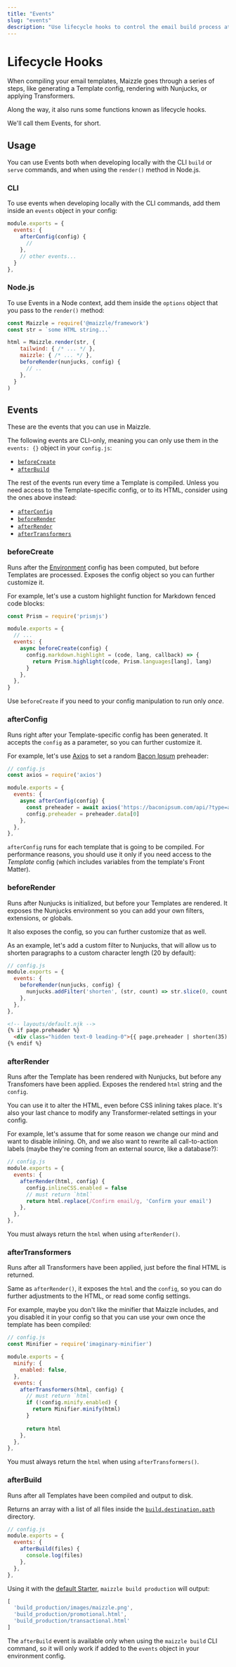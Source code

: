 ```yaml
---
title: "Events"
slug: "events"
description: "Use lifecycle hooks to control the email build process at specific steps"
---
```


# Lifecycle Hooks

When compiling your email templates, Maizzle goes through a series of steps, like generating a Template config, rendering with Nunjucks, or applying Transformers. 

Along the way, it also runs some functions known as lifecycle hooks. 

We'll call them Events, for short.

## Usage

You can use Events both when developing locally with the CLI `build` or `serve` commands, and when using the `render()` method in Node.js.

### CLI

To use events when developing locally with the CLI commands, add them inside an `events` object in your config:

```js
module.exports = {
  events: {
    afterConfig(config) {
      //
    },
    // other events...
  }
},
```

### Node.js

To use Events in a Node context, add them inside the `options` object that you pass to the `render()` method:

```js
const Maizzle = require('@maizzle/framework')
const str = `some HTML string...`

html = Maizzle.render(str, {
    tailwind: { /* ... */ },
    maizzle: { /* ... */ },
    beforeRender(nunjucks, config) {
      // ..
    },
  }
)
```

## Events

These are the events that you can use in Maizzle.

The following events are CLI-only, meaning you can only use them in the `events: {}` object in your `config.js`:

- [`beforeCreate`](#beforecreate)
- [`afterBuild`](#afterbuild)

The rest of the events run every time a Template is compiled. Unless you need access to the Template-specific config, or to its HTML, consider using the ones above instead:

- [`afterConfig`](#afterconfig)
- [`beforeRender`](#beforerender)
- [`afterRender`](#afterrender)
- [`afterTransformers`](#aftertransformers)

### beforeCreate

Runs after the [Environment](/docs/environments/) config has been computed, but before Templates are processed.
Exposes the config object so you can further customize it.

For example, let's use a custom highlight function for Markdown fenced code blocks:

```js
const Prism = require('prismjs')

module.exports = {
  // ...
  events: {
    async beforeCreate(config) {
      config.markdown.highlight = (code, lang, callback) => {
        return Prism.highlight(code, Prism.languages[lang], lang)
      }
    },
  },
}
```

<div class="bg-gray-100 border-l-4 border-gradient-b-ocean-light p-4 mb-4 text-md" role="alert">
  <div class="text-gray-600">Use <code class="shiki-inline">beforeCreate</code> if you need to your config manipulation to run only <em>once</em>.</div>
</div>

### afterConfig

Runs right after your Template-specific config has been generated.
It accepts the `config` as a parameter, so you can further customize it.

For example, let's use [Axios](https://github.com/axios/axios) to set a random [Bacon Ipsum](https://baconipsum.com/) preheader:

```js
// config.js
const axios = require('axios')

module.exports = {
  events: {
    async afterConfig(config) {
      const preheader = await axios('https://baconipsum.com/api/?type=all-meat&sentences=1&start-with-lorem=1')
      config.preheader = preheader.data[0]
    },    
  },
},
```

<div class="bg-gray-100 border-l-4 border-gradient-b-ocean-light p-4 mb-4 text-md" role="alert">
  <div class="text-gray-600"><code class="shiki-inline">afterConfig</code> runs for each template that is going to be compiled. For performance reasons, you should use it only if you need access to the <em>Template</em> config (which includes variables from the template's Front Matter).</div>
</div>

### beforeRender

Runs after Nunjucks is initialized, but before your Templates are rendered. 
It exposes the Nunjucks environment so you can add your own filters, extensions, or globals.

It also exposes the config, so you can further customize that as well.

As an example, let's add a custom filter to Nunjucks, that will allow us to shorten paragraphs to a custom character length (20 by default):

```js
// config.js
module.exports = {
  events: {
    beforeRender(nunjucks, config) {
      nunjucks.addFilter('shorten', (str, count) => str.slice(0, count || 20))
    },    
  },
},
```

```html
<!-- layouts/default.njk -->
{% if page.preheader %}
  <div class="hidden text-0 leading-0">{{ page.preheader | shorten(35) }}</div>
{% endif %}
```

### afterRender

Runs after the Template has been rendered with Nunjucks, but before any Transfomers have been applied.
Exposes the rendered `html` string and the `config`.

You can use it to alter the HTML, even before CSS inlining takes place. 
It's also your last chance to modify any Transformer-related settings in your config.

For example, let's assume that for some reason we change our mind and want to disable inlining. 
Oh, and we also want to rewrite all call-to-action labels (maybe they're coming from an external source, like a database?):

```js
// config.js
module.exports = {
  events: {
    afterRender(html, config) {
      config.inlineCSS.enabled = false
      // must return `html`
      return html.replace(/Confirm email/g, 'Confirm your email')
    },    
  },
},
```

<div class="bg-gray-100 border-l-4 border-gradient-b-orange-dark p-4 mb-4 text-md" role="alert">
  <div class="text-gray-600">You must always return the <code class="shiki-inline">html</code> when using <code class="shiki-inline">afterRender()</code>.</div>
</div>

### afterTransformers

Runs after all Transformers have been applied, just before the final HTML is returned.

Same as `afterRender()`, it exposes the `html` and the `config`, so you can do further adjustments to the HTML, or read some config settings.

For example, maybe you don't like the minifier that Maizzle includes, and you disabled it in your config so that you can use your own once the template has been compiled:

```js
// config.js
const Minifier = require('imaginary-minifier')

module.exports = {
  minify: {
    enabled: false,
  },
  events: {
    afterTransformers(html, config) {
      // must return `html`
      if (!config.minify.enabled) {
        return Minifier.minify(html)
      }
  
      return html
    },
  },
},
```

<div class="bg-gray-100 border-l-4 border-gradient-b-orange-dark p-4 mb-4 text-md" role="alert">
  <div class="text-gray-600">You must always return the <code class="shiki-inline">html</code> when using <code class="shiki-inline">afterTransformers()</code>.</div>
</div>

### afterBuild

Runs after all Templates have been compiled and output to disk. 

Returns an array with a list of all files inside the [`build.destination.path`](/docs/build-paths/#path) directory.

```js
// config.js
module.exports = {
  events: {
    afterBuild(files) {
      console.log(files)
    },
  },
},
```

Using it with the [default Starter](https://github.com/maizzle/maizzle), `maizzle build production` will output:

```js
[
  'build_production/images/maizzle.png',
  'build_production/promotional.html',
  'build_production/transactional.html'
]
```

<div class="bg-gray-100 border-l-4 border-gradient-b-orange-dark p-4 mb-4 text-md" role="alert">
  <div class="text-gray-600">The <code class="shiki-inline">afterBuild</code> event is available only when using the <code class="shiki-inline">maizzle build</code> CLI command, so it will only work if added to the <code class="shiki-inline">events</code> object in your environment config.</div>
</div>
